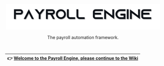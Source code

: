 <p align="center">
  <picture>
    <source media="(prefers-color-scheme: dark)" srcset="https://github.com/Payroll-Engine/PayrollEngine/blob/main/images/logo/NameInversShadow.png">
    <source media="(prefers-color-scheme: light)" srcset="https://github.com/Payroll-Engine/PayrollEngine/blob/main/images/logo/NameNormalShadow.png">
    <img alt="Payroll Engine" src="https://github.com/Payroll-Engine/PayrollEngine/blob/main/images/logo/NameNormalShadow.png" width="500px" />
  </picture>
</p>
<p align="center">
  The payroll automation framework.
</p>
<br />

| :point_right: **[Welcome to the Payroll Engine, please continue to the Wiki](https://github.com/Payroll-Engine/PayrollEngine/wiki)** |
|:------------------------|
